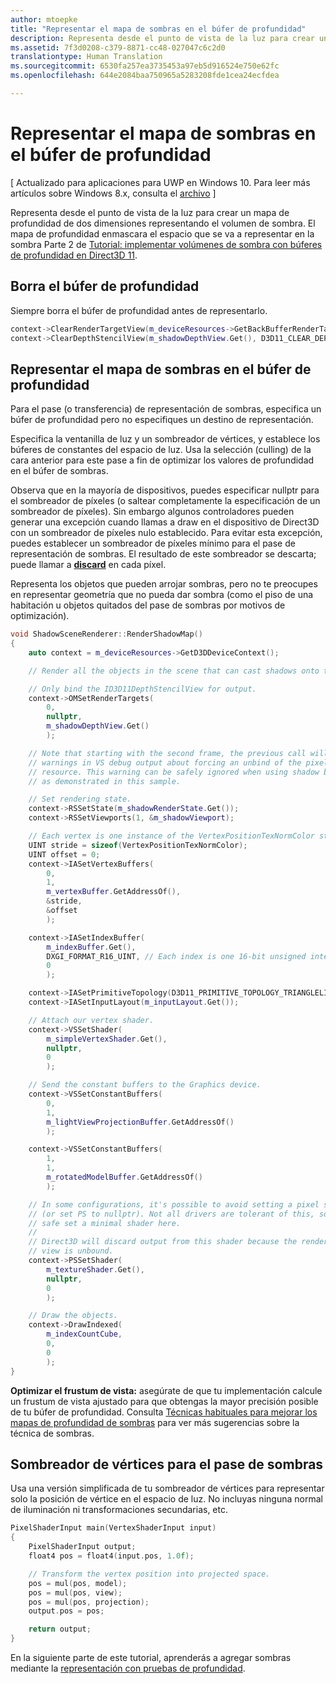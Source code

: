```yaml
---
author: mtoepke
title: "Representar el mapa de sombras en el búfer de profundidad"
description: Representa desde el punto de vista de la luz para crear un mapa de profundidad de dos dimensiones representando el volumen de sombra.
ms.assetid: 7f3d0208-c379-8871-cc48-027047c6c2d0
translationtype: Human Translation
ms.sourcegitcommit: 6530fa257ea3735453a97eb5d916524e750e62fc
ms.openlocfilehash: 644e2084baa750965a5283208fde1cea24ecfdea

---
```


# Representar el mapa de sombras en el búfer de profundidad


\[ Actualizado para aplicaciones para UWP en Windows 10. Para leer más artículos sobre Windows 8.x, consulta el [archivo](http://go.microsoft.com/fwlink/p/?linkid=619132) \]


Representa desde el punto de vista de la luz para crear un mapa de profundidad de dos dimensiones representando el volumen de sombra. El mapa de profundidad enmascara el espacio que se va a representar en la sombra Parte 2 de [Tutorial: implementar volúmenes de sombra con búferes de profundidad en Direct3D 11](implementing-depth-buffers-for-shadow-mapping.md).

## Borra el búfer de profundidad


Siempre borra el búfer de profundidad antes de representarlo.

```cpp
context->ClearRenderTargetView(m_deviceResources->GetBackBufferRenderTargetView(), DirectX::Colors::CornflowerBlue);
context->ClearDepthStencilView(m_shadowDepthView.Get(), D3D11_CLEAR_DEPTH | D3D11_CLEAR_STENCIL, 1.0f, 0);
```

## Representar el mapa de sombras en el búfer de profundidad


Para el pase (o transferencia) de representación de sombras, especifica un búfer de profundidad pero no especifiques un destino de representación.

Especifica la ventanilla de luz y un sombreador de vértices, y establece los búferes de constantes del espacio de luz. Usa la selección (culling) de la cara anterior para este pase a fin de optimizar los valores de profundidad en el búfer de sombras.

Observa que en la mayoría de dispositivos, puedes especificar nullptr para el sombreador de píxeles (o saltear completamente la especificación de un sombreador de píxeles). Sin embargo algunos controladores pueden generar una excepción cuando llamas a draw en el dispositivo de Direct3D con un sombreador de píxeles nulo establecido. Para evitar esta excepción, puedes establecer un sombreador de píxeles mínimo para el pase de representación de sombras. El resultado de este sombreador se descarta; puede llamar a [**discard**](https://msdn.microsoft.com/library/windows/desktop/bb943995) en cada píxel.

Representa los objetos que pueden arrojar sombras, pero no te preocupes en representar geometría que no pueda dar sombra (como el piso de una habitación u objetos quitados del pase de sombras por motivos de optimización).

```cpp
void ShadowSceneRenderer::RenderShadowMap()
{
    auto context = m_deviceResources->GetD3DDeviceContext();

    // Render all the objects in the scene that can cast shadows onto themselves or onto other objects.

    // Only bind the ID3D11DepthStencilView for output.
    context->OMSetRenderTargets(
        0,
        nullptr,
        m_shadowDepthView.Get()
        );

    // Note that starting with the second frame, the previous call will display
    // warnings in VS debug output about forcing an unbind of the pixel shader
    // resource. This warning can be safely ignored when using shadow buffers
    // as demonstrated in this sample.

    // Set rendering state.
    context->RSSetState(m_shadowRenderState.Get());
    context->RSSetViewports(1, &m_shadowViewport);

    // Each vertex is one instance of the VertexPositionTexNormColor struct.
    UINT stride = sizeof(VertexPositionTexNormColor);
    UINT offset = 0;
    context->IASetVertexBuffers(
        0,
        1,
        m_vertexBuffer.GetAddressOf(),
        &stride,
        &offset
        );

    context->IASetIndexBuffer(
        m_indexBuffer.Get(),
        DXGI_FORMAT_R16_UINT, // Each index is one 16-bit unsigned integer (short).
        0
        );

    context->IASetPrimitiveTopology(D3D11_PRIMITIVE_TOPOLOGY_TRIANGLELIST);
    context->IASetInputLayout(m_inputLayout.Get());

    // Attach our vertex shader.
    context->VSSetShader(
        m_simpleVertexShader.Get(),
        nullptr,
        0
        );

    // Send the constant buffers to the Graphics device.
    context->VSSetConstantBuffers(
        0,
        1,
        m_lightViewProjectionBuffer.GetAddressOf()
        );

    context->VSSetConstantBuffers(
        1,
        1,
        m_rotatedModelBuffer.GetAddressOf()
        );

    // In some configurations, it's possible to avoid setting a pixel shader
    // (or set PS to nullptr). Not all drivers are tolerant of this, so to be
    // safe set a minimal shader here.
    //
    // Direct3D will discard output from this shader because the render target
    // view is unbound.
    context->PSSetShader(
        m_textureShader.Get(),
        nullptr,
        0
        );

    // Draw the objects.
    context->DrawIndexed(
        m_indexCountCube,
        0,
        0
        );
}
```

**Optimizar el frustum de vista:** asegúrate de que tu implementación calcule un frustum de vista ajustado para que obtengas la mayor precisión posible de tu búfer de profundidad. Consulta [Técnicas habituales para mejorar los mapas de profundidad de sombras](https://msdn.microsoft.com/library/windows/desktop/ee416324) para ver más sugerencias sobre la técnica de sombras.

## Sombreador de vértices para el pase de sombras


Usa una versión simplificada de tu sombreador de vértices para representar solo la posición de vértice en el espacio de luz. No incluyas ninguna normal de iluminación ni transformaciones secundarias, etc.

```cpp
PixelShaderInput main(VertexShaderInput input)
{
    PixelShaderInput output;
    float4 pos = float4(input.pos, 1.0f);

    // Transform the vertex position into projected space.
    pos = mul(pos, model);
    pos = mul(pos, view);
    pos = mul(pos, projection);
    output.pos = pos;

    return output;
}
```

En la siguiente parte de este tutorial, aprenderás a agregar sombras mediante la [representación con pruebas de profundidad](render-the-scene-with-depth-testing.md).

 

 







<!--HONumber=Jun16_HO4-->


